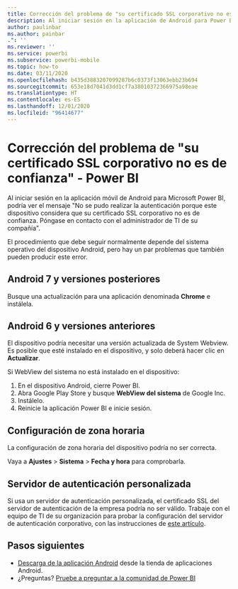 ```yaml
---
title: Corrección del problema de "su certificado SSL corporativo no es de confianza"
description: Al iniciar sesión en la aplicación de Android para Power BI, podría ver el mensaje "No se pudo realizar la autenticación porque este dispositivo considera que su certificado SSL corporativo no es de confianza".
author: paulinbar
ms.author: painbar
.": ''
ms.reviewer: ''
ms.service: powerbi
ms.subservice: powerbi-mobile
ms.topic: how-to
ms.date: 03/11/2020
ms.openlocfilehash: b435d3883207099287b6c0373f13063ebb23b694
ms.sourcegitcommit: 653e18d7041d3dd1cf7a38010372366975a98eae
ms.translationtype: HT
ms.contentlocale: es-ES
ms.lasthandoff: 12/01/2020
ms.locfileid: "96414677"
---
```

# <a name="fixing-corporate-ssl-certificate-is-untrusted---power-bi"></a>Corrección del problema de "su certificado SSL corporativo no es de confianza" - Power BI
Al iniciar sesión en la aplicación móvil de Android para Microsoft Power BI, podría ver el mensaje "No se pudo realizar la autenticación porque este dispositivo considera que su certificado SSL corporativo no es de confianza. Póngase en contacto con el administrador de TI de su compañía". 

El procedimiento que debe seguir normalmente depende del sistema operativo del dispositivo Android, pero hay un par problemas que también pueden producir este error.

## <a name="on-android-7-or-later"></a>Android 7 y versiones posteriores
Busque una actualización para una aplicación denominada **Chrome** e instálela.

## <a name="on-android-6-and-earlier"></a>Android 6 y versiones anteriores
El dispositivo podría necesitar una versión actualizada de System Webview. Es posible que esté instalado en el dispositivo, y solo deberá hacer clic en **Actualizar**.

Si WebView del sistema no está instalado en el dispositivo:

1. En el dispositivo Android, cierre Power BI.
2. Abra Google Play Store y busque **WebView del sistema** de Google Inc.
3. Instálelo.
4. Reinicie la aplicación Power BI e inicie sesión.

## <a name="time-zone-settings"></a>Configuración de zona horaria
La configuración de zona horaria del dispositivo podría no ser correcta. 

Vaya a **Ajustes** > **Sistema** > **Fecha y hora** para comprobarla.

## <a name="custom-authentication-server"></a>Servidor de autenticación personalizada
Si usa un servidor de autenticación personalizada, el certificado SSL del servidor de autenticación de la empresa podría no ser válido. Trabaje con el equipo de TI de su organización para probar la configuración del servidor de autenticación corporativo, con las instrucciones de [este artículo](https://support.microsoft.com/help/3203929/using-adal-to-authenticate-from-android-devices-fails-if-additional-ce).

## <a name="next-steps"></a>Pasos siguientes
* [Descarga de la aplicación Android](https://go.microsoft.com/fwlink/?LinkID=544867) desde la tienda de aplicaciones Android.
* ¿Preguntas? [Pruebe a preguntar a la comunidad de Power BI](https://community.powerbi.com/) 

